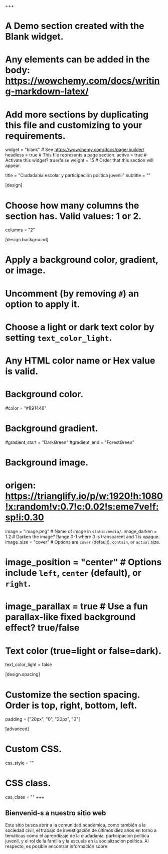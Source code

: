 +++
# A Demo section created with the Blank widget.
# Any elements can be added in the body: https://wowchemy.com/docs/writing-markdown-latex/
# Add more sections by duplicating this file and customizing to your requirements.

widget = "blank"  # See https://wowchemy.com/docs/page-builder/
headless = true  # This file represents a page section.
active = true  # Activate this widget? true/false
weight = 15  # Order that this section will appear.

title = "Ciudadanía escolar y participación política juvenil"
subtitle = ""

[design]
  # Choose how many columns the section has. Valid values: 1 or 2.
  columns = "2"

[design.background]
  # Apply a background color, gradient, or image.
  #   Uncomment (by removing `#`) an option to apply it.
  #   Choose a light or dark text color by setting `text_color_light`.
  #   Any HTML color name or Hex value is valid.

  # Background color.
  #color = "#891446"
  
  # Background gradient.
  #gradient_start = "DarkGreen"
  #gradient_end = "ForestGreen"
  
  # Background image.
  # origen: https://trianglify.io/p/w:1920!h:1080!x:random!v:0.7!c:0.02!s:eme7ve!f:sp!i:0.30   
   image = "image.png"  # Name of image in `static/media/`.
   image_darken = 1.2  # Darken the image? Range 0-1 where 0 is transparent and 1 is opaque.
   image_size = "cover"  #  Options are `cover` (default), `contain`, or `actual` size.
  # image_position = "center"  # Options include `left`, `center` (default), or `right`.
  # image_parallax = true  # Use a fun parallax-like fixed background effect? true/false
  
  # Text color (true=light or false=dark).
  text_color_light = false

[design.spacing]
  # Customize the section spacing. Order is top, right, bottom, left.
  padding = ["20px", "0", "20px", "0"]

[advanced]
 # Custom CSS. 
 css_style = ""
 
 # CSS class.
 css_class = ""
+++


## Bienvenid-s a nuestro sitio web

Este sitio busca abrir a la comunidad académica, como también a la sociedad civil, el trabajo de investigación de últimos diez años en torno a temáticas como el aprendizaje de la ciudadanía, participación política juvenil, y el rol de la familia y la escuela en la socialización política.  Al respecto, es posible encontrar información sobre:


<!-- ## Get inspired -->

<!-- [Check out the Markdown files](https://github.com/wowchemy/starter-academic/tree/master/exampleSite) which power the [Academic Demo](https://academic-demo.netlify.app), or [view the showcase](https://wowchemy.com/user-stories/). -->
